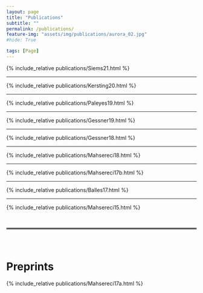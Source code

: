 ```yaml
---
layout: page
title: "Publications"
subtitle: ""
permalink: /publications/
feature-img: "assets/img/publications/aurora_02.jpg"
#hide: True

tags: [Page]
---
```


{% include_relative publications/Siems21.html %}

---

{% include_relative publications/Kersting20.html %}

---

{% include_relative publications/Paleyes19.html %}

---

{% include_relative publications/Gessner19.html %}

---

{% include_relative publications/Gessner18.html %}

---

{% include_relative publications/Mahsereci18.html %}

---

{% include_relative publications/Mahsereci17b.html %}

---

{% include_relative publications/Balles17.html %}

---

{% include_relative publications/Mahsereci15.html %}

<br>
<hr style="border:2px solid gray"> 
<div style="line-height:200%;"><br></div>

# Preprints


{% include_relative publications/Mahsereci17a.html %}


<div style="line-height:500%;">
    <br>
</div>



<script>
function CollapseBibTeX(name) {
  var x = document.getElementById(name);
  if (x.style.display == "none" || x.style.display == '') {
    x.style.display = "block";
  } else {
    x.style.display = "none";
  }
}
</script>
